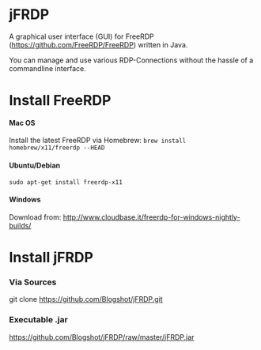# jFRDP

A graphical user interface (GUI) for FreeRDP (https://github.com/FreeRDP/FreeRDP) written in Java.

You can manage and use various RDP-Connections without the hassle of a commandline interface.

# Install FreeRDP

#### Mac OS
Install the latest FreeRDP via Homebrew:
`brew install homebrew/x11/freerdp --HEAD`

#### Ubuntu/Debian
`sudo apt-get install freerdp-x11`

#### Windows
Download from:
http://www.cloudbase.it/freerdp-for-windows-nightly-builds/

# Install jFRDP

### Via Sources
git clone https://github.com/Blogshot/jFRDP.git

### Executable .jar
https://github.com/Blogshot/jFRDP/raw/master/jFRDP.jar
